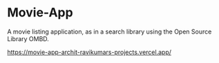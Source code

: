 # Movie-App
A movie listing application, as in a search library using the Open Source Library OMBD.

https://movie-app-archit-ravikumars-projects.vercel.app/

